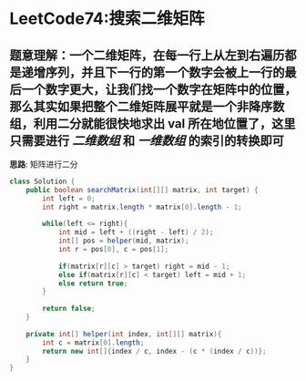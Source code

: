 # LeetCode74:搜索二维矩阵

## 题意理解：一个二维矩阵，在每一行上从左到右遍历都是递增序列，并且下一行的第一个数字会被上一行的最后一个数字更大，让我们找一个数字在矩阵中的位置，那么其实如果把整个二维矩阵展平就是一个非降序数组，利用二分就能很快地求出 val 所在地位置了，这里只需要进行 *二维数组* 和 *一维数组* 的索引的转换即可

**思路**: 矩阵进行二分

```java
class Solution {
    public boolean searchMatrix(int[][] matrix, int target) {
        int left = 0;
        int right = matrix.length * matrix[0].length - 1;
        
        while(left <= right){
            int mid = left + ((right - left) / 2);
            int[] pos = helper(mid, matrix);
            int r = pos[0], c = pos[1];
            
            if(matrix[r][c] > target) right = mid - 1;
            else if(matrix[r][c] < target) left = mid + 1;
            else return true;
        }
        
        return false;
    }
    
    private int[] helper(int index, int[][] matrix){
        int c = matrix[0].length;
        return new int[]{index / c, index - (c * (index / c))};
    }
}
```